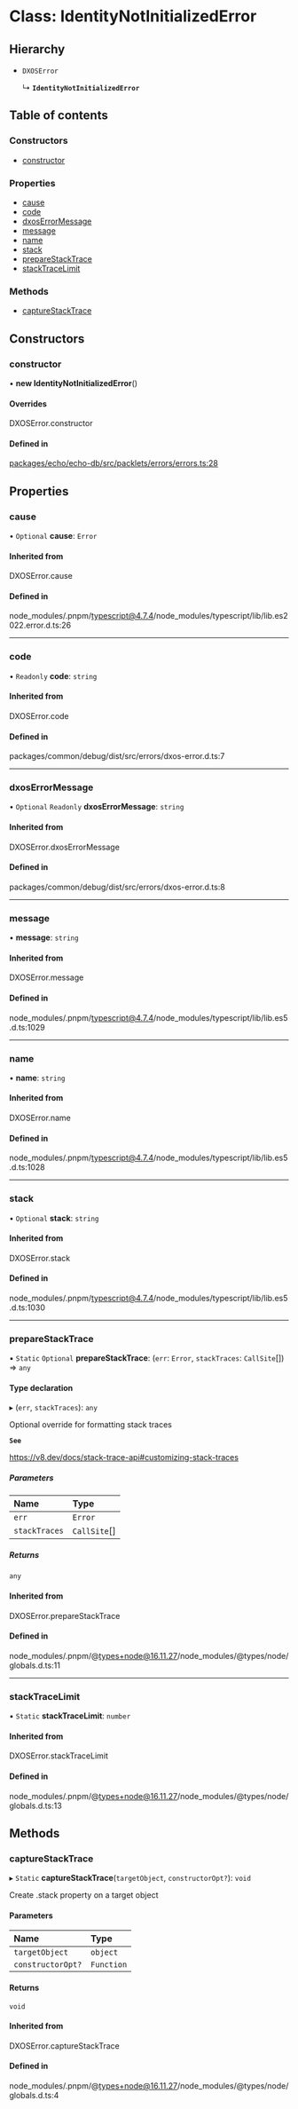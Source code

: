 # Class: IdentityNotInitializedError

## Hierarchy

- `DXOSError`

  ↳ **`IdentityNotInitializedError`**

## Table of contents

### Constructors

- [constructor](IdentityNotInitializedError.md#constructor)

### Properties

- [cause](IdentityNotInitializedError.md#cause)
- [code](IdentityNotInitializedError.md#code)
- [dxosErrorMessage](IdentityNotInitializedError.md#dxoserrormessage)
- [message](IdentityNotInitializedError.md#message)
- [name](IdentityNotInitializedError.md#name)
- [stack](IdentityNotInitializedError.md#stack)
- [prepareStackTrace](IdentityNotInitializedError.md#preparestacktrace)
- [stackTraceLimit](IdentityNotInitializedError.md#stacktracelimit)

### Methods

- [captureStackTrace](IdentityNotInitializedError.md#capturestacktrace)

## Constructors

### constructor

• **new IdentityNotInitializedError**()

#### Overrides

DXOSError.constructor

#### Defined in

[packages/echo/echo-db/src/packlets/errors/errors.ts:28](https://github.com/dxos/dxos/blob/6b1348fed/packages/echo/echo-db/src/packlets/errors/errors.ts#L28)

## Properties

### cause

• `Optional` **cause**: `Error`

#### Inherited from

DXOSError.cause

#### Defined in

node_modules/.pnpm/typescript@4.7.4/node_modules/typescript/lib/lib.es2022.error.d.ts:26

___

### code

• `Readonly` **code**: `string`

#### Inherited from

DXOSError.code

#### Defined in

packages/common/debug/dist/src/errors/dxos-error.d.ts:7

___

### dxosErrorMessage

• `Optional` `Readonly` **dxosErrorMessage**: `string`

#### Inherited from

DXOSError.dxosErrorMessage

#### Defined in

packages/common/debug/dist/src/errors/dxos-error.d.ts:8

___

### message

• **message**: `string`

#### Inherited from

DXOSError.message

#### Defined in

node_modules/.pnpm/typescript@4.7.4/node_modules/typescript/lib/lib.es5.d.ts:1029

___

### name

• **name**: `string`

#### Inherited from

DXOSError.name

#### Defined in

node_modules/.pnpm/typescript@4.7.4/node_modules/typescript/lib/lib.es5.d.ts:1028

___

### stack

• `Optional` **stack**: `string`

#### Inherited from

DXOSError.stack

#### Defined in

node_modules/.pnpm/typescript@4.7.4/node_modules/typescript/lib/lib.es5.d.ts:1030

___

### prepareStackTrace

▪ `Static` `Optional` **prepareStackTrace**: (`err`: `Error`, `stackTraces`: `CallSite`[]) => `any`

#### Type declaration

▸ (`err`, `stackTraces`): `any`

Optional override for formatting stack traces

**`See`**

https://v8.dev/docs/stack-trace-api#customizing-stack-traces

##### Parameters

| Name | Type |
| :------ | :------ |
| `err` | `Error` |
| `stackTraces` | `CallSite`[] |

##### Returns

`any`

#### Inherited from

DXOSError.prepareStackTrace

#### Defined in

node_modules/.pnpm/@types+node@16.11.27/node_modules/@types/node/globals.d.ts:11

___

### stackTraceLimit

▪ `Static` **stackTraceLimit**: `number`

#### Inherited from

DXOSError.stackTraceLimit

#### Defined in

node_modules/.pnpm/@types+node@16.11.27/node_modules/@types/node/globals.d.ts:13

## Methods

### captureStackTrace

▸ `Static` **captureStackTrace**(`targetObject`, `constructorOpt?`): `void`

Create .stack property on a target object

#### Parameters

| Name | Type |
| :------ | :------ |
| `targetObject` | `object` |
| `constructorOpt?` | `Function` |

#### Returns

`void`

#### Inherited from

DXOSError.captureStackTrace

#### Defined in

node_modules/.pnpm/@types+node@16.11.27/node_modules/@types/node/globals.d.ts:4
